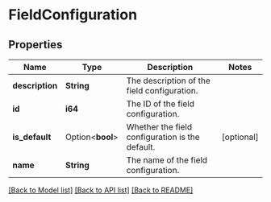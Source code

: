 # FieldConfiguration

## Properties

Name | Type | Description | Notes
------------ | ------------- | ------------- | -------------
**description** | **String** | The description of the field configuration. | 
**id** | **i64** | The ID of the field configuration. | 
**is_default** | Option<**bool**> | Whether the field configuration is the default. | [optional]
**name** | **String** | The name of the field configuration. | 

[[Back to Model list]](../README.md#documentation-for-models) [[Back to API list]](../README.md#documentation-for-api-endpoints) [[Back to README]](../README.md)


